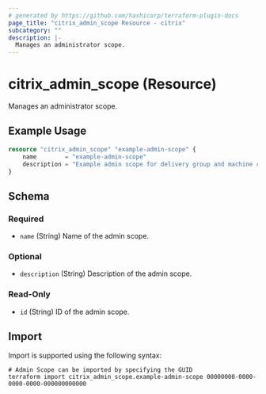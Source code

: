 ```yaml
---
# generated by https://github.com/hashicorp/terraform-plugin-docs
page_title: "citrix_admin_scope Resource - citrix"
subcategory: ""
description: |-
  Manages an administrator scope.
---
```


# citrix_admin_scope (Resource)

Manages an administrator scope.

## Example Usage

```terraform
resource "citrix_admin_scope" "example-admin-scope" {
    name        = "example-admin-scope"
    description = "Example admin scope for delivery group and machine catalog"
}
```

<!-- schema generated by tfplugindocs -->
## Schema

### Required

- `name` (String) Name of the admin scope.

### Optional

- `description` (String) Description of the admin scope.

### Read-Only

- `id` (String) ID of the admin scope.

## Import

Import is supported using the following syntax:

```shell
# Admin Scope can be imported by specifying the GUID
terraform import citrix_admin_scope.example-admin-scope 00000000-0000-0000-0000-000000000000
```
